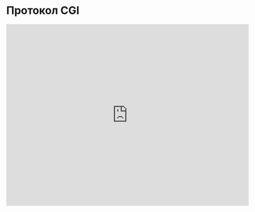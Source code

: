 # Протокол CGI
<iframe width="640" height="480" src="https://www.youtube.com/embed/pN5Tfizb6oA?list=PLU-TUGRFxOHhtOe_VW9yjW4dqCOG53UJX" frameborder="0" allowfullscreen></iframe>
